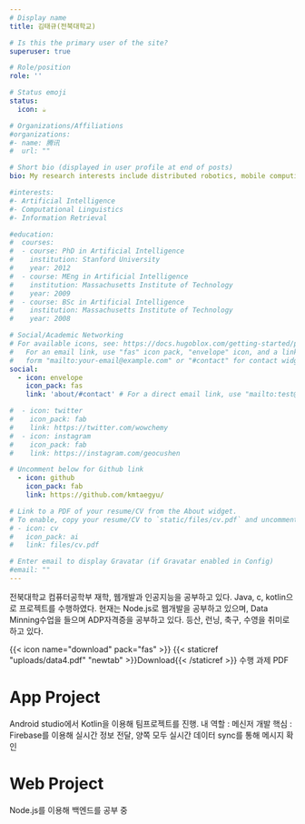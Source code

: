 ```yaml
---
# Display name
title: 김태규(전북대학교)

# Is this the primary user of the site?
superuser: true

# Role/position
role: ''

# Status emoji
status:
  icon: ☕️

# Organizations/Affiliations
#organizations:
#- name: 腾讯
#  url: ""

# Short bio (displayed in user profile at end of posts)
bio: My research interests include distributed robotics, mobile computing and programmable matter.

#interests:
#- Artificial Intelligence
#- Computational Linguistics
#- Information Retrieval

#education:
#  courses:
#  - course: PhD in Artificial Intelligence
#    institution: Stanford University
#    year: 2012
#  - course: MEng in Artificial Intelligence
#    institution: Massachusetts Institute of Technology
#    year: 2009
#  - course: BSc in Artificial Intelligence
#    institution: Massachusetts Institute of Technology
#    year: 2008

# Social/Academic Networking
# For available icons, see: https://docs.hugoblox.com/getting-started/page-builder/#icons
#   For an email link, use "fas" icon pack, "envelope" icon, and a link in the
#   form "mailto:your-email@example.com" or "#contact" for contact widget.
social:
  - icon: envelope
    icon_pack: fas
    link: 'about/#contact' # For a direct email link, use "mailto:test@example.org".

#  - icon: twitter
#    icon_pack: fab
#    link: https://twitter.com/wowchemy
#  - icon: instagram
#    icon_pack: fab
#    link: https://instagram.com/geocushen

# Uncomment below for Github link
  - icon: github
    icon_pack: fab
    link: https://github.com/kmtaegyu/

# Link to a PDF of your resume/CV from the About widget.
# To enable, copy your resume/CV to `static/files/cv.pdf` and uncomment the lines below.
# - icon: cv
#   icon_pack: ai
#   link: files/cv.pdf

# Enter email to display Gravatar (if Gravatar enabled in Config)
#email: ""
---
```


전북대학교 컴퓨터공학부 재학, 웹개발과 인공지능을 공부하고 있다. 
Java, c, kotlin으로 프로젝트를 수행하였다. 현재는 Node.js로 웹개발을 공부하고 있으며, Data Minning수업을 들으며 ADP자격증을 공부하고 있다. 
등산, 런닝, 축구, 수영을 취미로 하고 있다.

{{< icon name="download" pack="fas" >}} {{< staticref "uploads/data4.pdf" "newtab" >}}Download{{< /staticref >}} 수행 과제 PDF

# App Project

Android studio에서 Kotlin을 이용해 팀프로젝트를 진행.
내 역할 : 메신저 개발
핵심 : Firebase를 이용해 실시간 정보 전달, 양쪽 모두 실시간 데이터 sync를 통해 메시지 확인

# Web Project

Node.js를 이용해 백엔드를 공부 중
